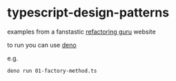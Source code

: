 # typescript-design-patterns

examples from a fanstastic [refactoring guru](https://refactoring.guru/design-patterns) website

to run you can use [deno](https://deno.land/)

e.g.

```deno run 01-factory-method.ts```
